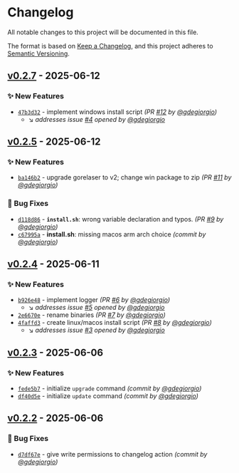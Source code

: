 # Changelog
All notable changes to this project will be documented in this file.

The format is based on [Keep a Changelog](https://keepachangelog.com/en/1.0.0/),
and this project adheres to [Semantic Versioning](https://semver.org/spec/v2.0.0.html).

## [v0.2.7] - 2025-06-12
### :sparkles: New Features
- [`47b3d32`](https://github.com/gdegiorgio/octo/commit/47b3d321b26eca4f0fe8dbcfc13f7dea17350b0e) - implement windows install script *(PR [#12](https://github.com/gdegiorgio/octo/pull/12) by [@gdegiorgio](https://github.com/gdegiorgio))*
  - :arrow_lower_right: *addresses issue [#4](https://github.com/gdegiorgio/octo/issues/4) opened by [@gdegiorgio](https://github.com/gdegiorgio)*


## [v0.2.5] - 2025-06-12
### :sparkles: New Features
- [`ba146b2`](https://github.com/gdegiorgio/octo/commit/ba146b2df5bea3bf6e4466c837a3182e6b1bace3) - upgrade gorelaser to v2; change win package to zip *(PR [#11](https://github.com/gdegiorgio/octo/pull/11) by [@gdegiorgio](https://github.com/gdegiorgio))*

### :bug: Bug Fixes
- [`d118d86`](https://github.com/gdegiorgio/octo/commit/d118d86ae6029c78d9a72aac0913355fb164a978) - **`install.sh`**: wrong variable declaration and typos. *(PR [#9](https://github.com/gdegiorgio/octo/pull/9) by [@gdegiorgio](https://github.com/gdegiorgio))*
- [`c67995a`](https://github.com/gdegiorgio/octo/commit/c67995a43a568188f96cf584816f73666214a60d) - **install.sh**: missing macos arm arch choice *(commit by [@gdegiorgio](https://github.com/gdegiorgio))*


## [v0.2.4] - 2025-06-11
### :sparkles: New Features
- [`b926e48`](https://github.com/gdegiorgio/octo/commit/b926e4863c12032f1c4bf857281b7b32f62b24dc) - implement logger *(PR [#6](https://github.com/gdegiorgio/octo/pull/6) by [@gdegiorgio](https://github.com/gdegiorgio))*
  - :arrow_lower_right: *addresses issue [#5](https://github.com/gdegiorgio/octo/issues/5) opened by [@gdegiorgio](https://github.com/gdegiorgio)*
- [`2e6670e`](https://github.com/gdegiorgio/octo/commit/2e6670eee172c4019ad8a41d45764cb74c34289d) - rename binaries *(PR [#7](https://github.com/gdegiorgio/octo/pull/7) by [@gdegiorgio](https://github.com/gdegiorgio))*
- [`4faffd3`](https://github.com/gdegiorgio/octo/commit/4faffd37f8874512d2764e916c573df03578d9e0) - create linux/macos install script *(PR [#8](https://github.com/gdegiorgio/octo/pull/8) by [@gdegiorgio](https://github.com/gdegiorgio))*
  - :arrow_lower_right: *addresses issue [#3](https://github.com/gdegiorgio/octo/issues/3) opened by [@gdegiorgio](https://github.com/gdegiorgio)*


## [v0.2.3] - 2025-06-06
### :sparkles: New Features
- [`fede5b7`](https://github.com/gdegiorgio/octo/commit/fede5b72c6e287826917677c68eace6773709ecf) - initialize `upgrade` command *(commit by [@gdegiorgio](https://github.com/gdegiorgio))*
- [`df40d5e`](https://github.com/gdegiorgio/octo/commit/df40d5ec0b4e6a1e4b1ca82c64ee7f526acd26d7) - initialize `update` command *(commit by [@gdegiorgio](https://github.com/gdegiorgio))*


## [v0.2.2] - 2025-06-06
### :bug: Bug Fixes
- [`d7df67e`](https://github.com/gdegiorgio/octo/commit/d7df67e5c588496980c6ae6dacf96276552db6bb) - give write permissions to changelog action *(commit by [@gdegiorgio](https://github.com/gdegiorgio))*

[v0.2.2]: https://github.com/gdegiorgio/octo/compare/v0.2.1...v0.2.2
[v0.2.3]: https://github.com/gdegiorgio/octo/compare/v0.2.2...v0.2.3
[v0.2.4]: https://github.com/gdegiorgio/octo/compare/v0.2.3...v0.2.4
[v0.2.5]: https://github.com/gdegiorgio/octo/compare/v0.2.4...v0.2.5
[v0.2.7]: https://github.com/gdegiorgio/octo/compare/v0.2.6...v0.2.7
